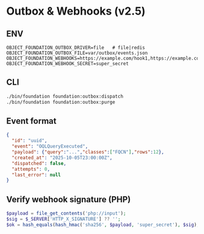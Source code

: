 # Outbox & Webhooks (v2.5)

## ENV
```
OBJECT_FOUNDATION_OUTBOX_DRIVER=file   # file|redis
OBJECT_FOUNDATION_OUTBOX_FILE=var/outbox/events.json
OBJECT_FOUNDATION_WEBHOOKS=https://example.com/hook1,https://example.com/hook2
OBJECT_FOUNDATION_WEBHOOK_SECRET=super_secret
```

## CLI
```bash
./bin/foundation foundation:outbox:dispatch
./bin/foundation foundation:outbox:purge
```

## Event format
```json
{
  "id": "uuid",
  "event": "OQLQueryExecuted",
  "payload": {"query":"...","classes":["FQCN"],"rows":12},
  "created_at": "2025-10-05T23:00:00Z",
  "dispatched": false,
  "attempts": 0,
  "last_error": null
}
```

## Verify webhook signature (PHP)
```php
$payload = file_get_contents('php://input');
$sig = $_SERVER['HTTP_X_SIGNATURE'] ?? '';
$ok = hash_equals(hash_hmac('sha256', $payload, 'super_secret'), $sig);
```